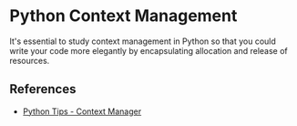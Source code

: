 # Python Context Management

It's essential to study context management in Python so that you could write your code more elegantly by encapsulating allocation and release of resources.

## References

- [Python Tips - Context Manager](https://book.pythontips.com/en/latest/context_managers.html)

